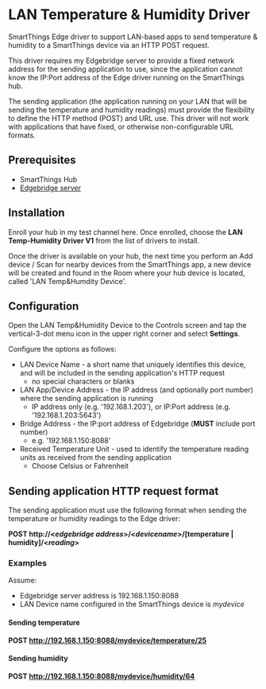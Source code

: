 # LAN Temperature & Humidity Driver
SmartThings Edge driver to support LAN-based apps to send temperature &amp; humidity to a SmartThings device via an HTTP POST request.

This driver requires my Edgebridge server to provide a fixed network address for the sending application to use, since the application cannot know the IP:Port address of the Edge driver running on the SmartThings hub.

The sending application (the application running on your LAN that will be sending the temperature and humidity readings) must provide the flexibility to define the HTTP method (POST) and URL use.  This driver will not work with applications that have fixed, or otherwise non-configurable URL formats.


## Prerequisites
* SmartThings Hub
* [Edgebridge server](https://github.com/toddaustin07/edgebridge)

## Installation
Enroll your hub in my test channel here.  Once enrolled, choose the **LAN Temp-Humidity Driver V1** from the list of drivers to install.

Once the driver is available on your hub, the next time you perform an Add device / Scan for nearby devices from the SmartThings app, a new device will be created and found in the Room where your hub device is located, called 'LAN Temp&Humdity Device'.

## Configuration
Open the LAN Temp&Humidity Device to the Controls screen and tap the vertical-3-dot menu icon in the upper right corner and select **Settings**.

Configure the options as follows:

* LAN Device Name - a short name that uniquely identifies this device, and will be included in the sending application's HTTP request
  - no special characters or blanks
* LAN App/Device Address - the IP address (and optionally port number) where the sending application is running
  - IP address only (e.g. '192.168.1.203'), or IP:Port address (e.g. '192.168.1.203:5643')
* Bridge Address - the IP:port address of Edgebridge (**MUST** include port number)
  - e.g. '192.168.1.150:8088'
* Received Temperature Unit - used to identify the temperature reading units as received from the sending application
  - Choose Celsius or Fahrenheit

## Sending application HTTP request format

The sending application must use the following format when sending the temperature or humidity readings to the Edge driver:

**POST http://\<*edgebridge address*\>/\<*devicename*\>/[temperature | humidity]/\<*reading*\>**

### Examples
Assume:
* Edgebridge server address is 192.168.1.150:8088
* LAN Device name configured in the SmartThings device is *mydevice*

#### Sending temperature
**POST http://192.168.1.150:8088/mydevice/temperature/25**

#### Sending humidity
**POST http://192.168.1.150:8088/mydevice/humidity/64**
